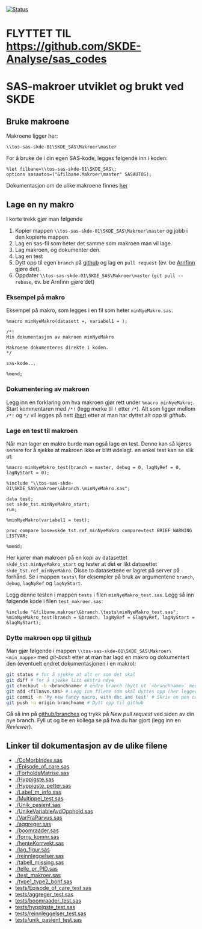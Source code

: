 [![Status](https://travis-ci.org/SKDE-Analyse/sas_makroer.svg?branch=master)](https://travis-ci.org/SKDE-Analyse/sas_makroer/builds)

# **FLYTTET TIL https://github.com/SKDE-Analyse/sas_codes**  

# SAS-makroer utviklet og brukt ved SKDE

## Bruke makroene

Makroene ligger her:
```
\\tos-sas-skde-01\SKDE_SAS\Makroer\master
```
For å bruke de i din egen SAS-kode, legges følgende inn i koden:
```
%let filbane=\\tos-sas-skde-01\SKDE_SAS\;
options sasautos=("&filbane.Makroer\master" SASAUTOS);
```

Dokumentasjon om de ulike makroene finnes [her](http://skde-analyse.github.io/sas_makroer/)

## Lage en ny makro

I korte trekk gjør man følgende

1. Kopier mappen `\\tos-sas-skde-01\SKDE_SAS\Makroer\master` og jobb i den kopierte mappen.
2. Lag en sas-fil som heter det samme som makroen man vil lage.
3. Lag makroen, og dokumenter den.
4. Lag en test
5. Dytt opp til egen `branch` på [github](https://github.com/SKDE-Analyse/sas_makroer) og lag en `pull request` (ev. be [Arnfinn](https://github.com/arnfinn) gjøre det).
6. Oppdater `\\tos-sas-skde-01\SKDE_SAS\Makroer\master` (`git pull --rebase`, ev. be Arnfinn gjøre det) 


### Eksempel på makro

Eksempel på makro, som legges i en fil som heter `minNyeMakro.sas`:
```
%macro minNyeMakro(datasett =, variabel1 = );

/*!
Min dokumentasjon av makroen minNyeMakro

Makroene dokumenteres direkte i koden.
*/

sas-kode...

%mend;
```

### Dokumentering av makroen

Legg inn en forklaring om hva makroen gjør rett under `%macro minNyeMakro;`. Start kommentaren med `/*!` (legg merke til `!` etter `/*`). Alt som ligger mellom `/*!` og `*/` vil legges på nett [(her)](http://skde-analyse.github.io/sas_makroer/) etter at man har dyttet alt opp til *github*.


### Lage en test til makroen

Når man lager en makro burde man også lage en test. Denne kan så kjøres senere for å sjekke at makroen ikke er blitt ødelagt. en enkel test kan se slik ut:
```
%macro minNyeMakro_test(branch = master, debug = 0, lagNyRef = 0, lagNyStart = 0);

%include "\\tos-sas-skde-01\SKDE_SAS\makroer\&branch.\minNyeMakro.sas";

data test;
set skde_tst.minNyeMakro_start;
run;

%minNyeMakro(variabel1 = test);

proc compare base=skde_tst.ref_minNyeMakro compare=test BRIEF WARNING LISTVAR;

%mend;
```
Her kjører man makroen på en kopi av datasettet `skde_tst.minNyeMakro_start` og tester at det er likt datasettet `skde_tst.ref_minNyeMakro`. Disse to datasettene er lagret på server på forhånd. Se i mappen `tests\` for eksempler på bruk av argumentene `branch`, `debug`, `lagNyRef` og `lagNyStart`. 

Legg denne testen i mappen `tests` i filen `minNyeMakro_test.sas`. Legg så inn følgende kode i filen `test_makroer.sas`:
```
%include "&filbane.makroer\&branch.\tests\minNyeMakro_test.sas";
%minNyeMakro_test(branch = &branch, lagNyRef = &lagNyRef, lagNyStart = &lagNyStart);
```


### Dytte makroen opp til [github](https://github.com/SKDE-Analyse/sas_makroer)

Man gjør følgende i mappen `\\tos-sas-skde-01\SKDE_SAS\Makroer\<min_mappe>` med *git-bash* etter at man har lagd en makro og dokumentert den (eventuelt endret dokumentasjonen i en makro):
```bash
git status # for å sjekke at alt er som det skal
git diff # for å sjekke litt ekstra nøye
git checkout -b <branchname> # endre branch (bytt ut `<branchname>` med ønsket navn på branch).
git add <filnavn.sas> # Legg inn filene som skal dyttes opp (her legger vi til filen `filnavn.sas`)
git commit -m 'My new fancy macro, with doc and test' # Skriv en pen commit-beskjed
git push -u origin branchname # Dytt opp til github
```

Gå så inn på [github/branches](https://github.com/SKDE-Analyse/sas_makroer/branches) og trykk på *New pull request* ved siden av din nye branch. Fyll ut og be en kollega se på hva du har gjort (legg inn en *Reviewer*).



## Linker til dokumentasjon av de ulike filene

- [./CoMorbIndex.sas](CoMorbIndex)
- [./Episode_of_care.sas](Episode_of_care)
- [./ForholdsMatrise.sas](ForholdsMatrise)
- [./Hyppigste.sas](Hyppigste)
- [./Hyppigste_petter.sas](Hyppigste_petter)
- [./Label_m_info.sas](Label_m_info)
- [./Multippel_test.sas](Multippel_test)
- [./Unik_pasient.sas](Unik_pasient)
- [./UnikeVariableAvdOpphold.sas](UnikeVariableAvdOpphold)
- [./VarFraParvus.sas](VarFraParvus)
- [./aggreger.sas](aggreger)
- [./boomraader.sas](boomraader)
- [./forny_komnr.sas](forny_komnr)
- [./henteKorrvekt.sas](henteKorrvekt)
- [./lag_figur.sas](lag_figur)
- [./reinnleggelser.sas](reinnleggelser)
- [./tabell_missing.sas](tabell_missing)
- [./telle_pr_PID.sas](telle_pr_PID)
- [./test_makroer.sas](test_makroer)
- [./type1_type2_bohf.sas](type1_type2_bohf)
- [tests/Episode_of_care_test.sas](Episode_of_care_test)
- [tests/aggreger_test.sas](aggreger_test)
- [tests/boomraader_test.sas](boomraader_test)
- [tests/hyppigste_test.sas](hyppigste_test)
- [tests/reinnleggelser_test.sas](reinnleggelser_test)
- [tests/unik_pasient_test.sas](unik_pasient_test)
